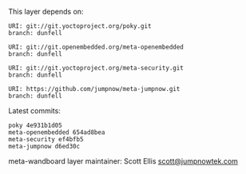 This layer depends on:

    URI: git://git.yoctoproject.org/poky.git
    branch: dunfell

    URI: git://git.openembedded.org/meta-openembedded
    branch: dunfell

    URI: git://git.yoctoproject.org/meta-security.git
    branch: dunfell

    URI: https://github.com/jumpnow/meta-jumpnow.git
    branch: dunfell

Latest commits:

    poky 4e931b1d05
    meta-openembedded 654ad8bea
    meta-security ef4bfb5
    meta-jumpnow d6ed30c

meta-wandboard layer maintainer: Scott Ellis <scott@jumpnowtek.com>

